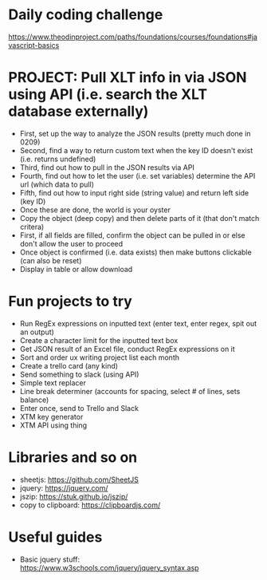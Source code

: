 # Daily coding challenge
https://www.theodinproject.com/paths/foundations/courses/foundations#javascript-basics

# PROJECT: Pull XLT info in via JSON using API (i.e. search the XLT database externally)
- First, set up the way to analyze the JSON results (pretty much done in 0209)
- Second, find a way to return custom text when the key ID doesn't exist (i.e. returns undefined)
- Third, find out how to pull in the JSON results via API
- Fourth, find out how to let the user (i.e. set variables) determine the API url (which data to pull)
- Fifth, find out how to input right side (string value) and return left side (key ID)
- Once these are done, the world is your oyster
- Copy the object (deep copy) and then delete parts of it (that don't match critera)
- First, if all fields are filled, confirm the object can be pulled in or else don't allow the user to proceed
- Once object is confirmed (i.e. data exists) then make buttons clickable (can also be reset)
- Display in table or allow download

# Fun projects to try
- Run RegEx expressions on inputted text (enter text, enter regex, spit out an output)
- Create a character limit for the inputted text box
- Get JSON result of an Excel file, conduct RegEx expressions on it
- Sort and order ux writing project list each month
- Create a trello card (any kind)
- Send something to slack (using API)
- Simple text replacer
- Line break determiner (accounts for spacing, select # of lines, sets balance)
- Enter once, send to Trello and Slack
- XTM key generator
- XTM API using thing

# Libraries and so on
- sheetjs: https://github.com/SheetJS
- jquery: https://jquery.com/
- jszip: https://stuk.github.io/jszip/
- copy to clipboard: https://clipboardjs.com/

# Useful guides
- Basic jquery stuff: https://www.w3schools.com/jquery/jquery_syntax.asp
